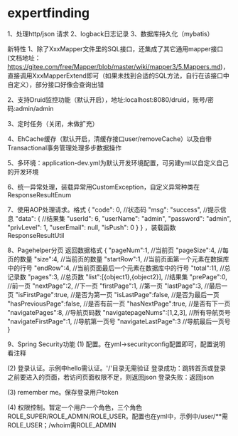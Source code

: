 # expertfinding
1、处理http/json 请求
2、logback日志记录
3、数据库持久化（mybatis）
 
新特性
1、除了XxxMapper文件里的SQL接口，还集成了其它通用mapper接口(文档地址：https://gitee.com/free/Mapper/blob/master/wiki/mapper3/5.Mappers.md)，直接调用XxxMapperExtend即可（如果未找到合适的SQL方法，自行在该接口中自定义），部分接口好像会查询出错
 
2、支持Druid监控功能（默认开启），地址:localhost:8080/druid，账号/密码:admin/admin
 
3、定时任务（关闭，未做扩充）
 
4、EhCache缓存（默认开启，清缓存接口user/removeCache）以及自带Transactional事务管理处理多步数据操作
 
5、多环境：application-dev.yml为默认开发环境配置，可另建yml以自定义自己的开发环境
 
6、统一异常处理，装载异常用CustomException，自定义异常种类在
ResponseResultEnum
 
7、使用AOP处理请求。格式
{
    "code": 0,                        //状态码
    "msg": "success",           //提示信息
    "data": {                         //结果集
        "userId": 6,
        "userName": "admin",
        "password": "admin",
        "privLevel": 1,
        "userEmail": null,
        "isPush": 0
    }
}
，装载函数ResponseResultUtil
 
 
8、Pagehelper分页
返回数据格式
{
"pageNum":1,  //当前页
"pageSize":4,  //每页的数量
"size":4,         //当前页的数量
"startRow":1,  //当前页面第一个元素在数据库中的行号
"endRow":4,   //当前页面最后一个元素在数据库中的行号
"total":11,     //总记录数
"pages":3,    //总页数
"list":[{object1},{object2}],      //结果集
"prePage":0,        //前一页
"nextPage":2,      //下一页
"firstPage":1,        //第一页 
"lastPage":3,         //最后一页
"isFirstPage":true,       //是否为第一页
"isLastPage":false,       //是否为最后一页
"hasPreviousPage":false,      //是否有前一页
"hasNextPage":true,             //是否有下一页
"navigatePages":8,               //导航页码数
"navigatepageNums":[1,2,3],    //所有导航页号
"navigateFirstPage":1,    //导航第一页号
"navigateLastPage":3     //导航最后一页号
}
 
9、Spring Security功能
(1)   配置。在yml->securityconfig配置即可，配置说明看注释
 
(2)   登录认证。示例中hello需认证。'/'目录无需验证
       登录成功：跳转首页或登录之前要进入的页面，若访问页面权限不足，则返回json
       登录失败：返回json
 
(3)   remember me。保存登录用户token
 
(4)   权限控制。暂定一个用户一个角色，三个角色ROLE_SUPER/ROLE_ADMIN/ROLE_USER。配置也在yml中，示例中/user/**需ROLE_USER；/whoim需ROLE_ADMIN


